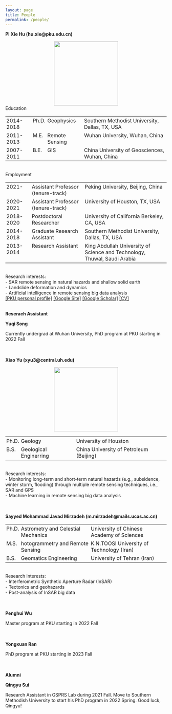 ```yaml
---
layout: page
title: People
permalink: /people/
---
```

<head>
    <style type="text/css">
        td{
            text-align:left; 
            padding:3px;
            vertical-align:top;
        }
    </style>
</head>

<body>

<p style="font-weight:bold">PI Xie Hu (hu.xie@pku.edu.cn)</p>
    <div align=center>
<img src="{{site.url}}/imgs/XH.jpg" width="200" >
</div>
Education
    <table>
        <tbody>
            <tr>
                <td> 2014-2018 </td>
                <td> Ph.D. </td>
                <td> Geophysics </td>
                <td> Southern Methodist University, Dallas, TX, USA </td>
            </tr>
            <tr>
                <td> 2011-2013 </td>
                <td> M.E. </td>
                <td> Remote Sensing </td>
                <td> Wuhan University, Wuhan, China </td>
            </tr>
            <tr>
                <td> 2007-2011 </td>
                <td> B.E. </td>
                <td> GIS </td>
                <td> China University of Geosciences, Wuhan, China </td>
            </tr>
        </tbody>
    </table>
<br>
Employment
   <table>
        <tbody>
            <tr>
                <td> 2021-     </td>
                <td> Assistant Professor<br>(tenure-track) </td>
                <td> Peking University, Beijing, China </td>
            </tr>
            <tr>
                <td> 2020-2021 </td>
                <td> Assistant Professor<br>(tenure-track) </td>
                <td> University of Houston, TX, USA </td>
            </tr>
            <tr>
                <td> 2018-2020 </td>
                <td> Postdoctoral Researcher </td>
                <td> University of California Berkeley, CA, USA </td>
            </tr>
            <tr>
                <td> 2014-2018 </td>
                <td> Graduate Research Assistant </td>
                <td> Southern Methodist University, Dallas, TX, USA </td>
            </tr>
            <tr>
                <td> 2013-2014 </td>
                <td> Research Assistant </td>
                <td> King Abdullah University of Science and Technology,<br>Thuwal, Saudi Arabia </td>
            </tr>
        </tbody>
    </table>
    <br>
Research interests:
    <br>
- SAR remote sensing in natural hazards and shallow solid earth
    <br>
- Landslide deformation and dynamics
    <br>
- Artificial intelligence in remote sensing big data analysis
    <br>
<a href="https://www.ues.pku.edu.cn/szdw/qbjs/h/355860.htm" target="_blank">&#91;PKU personal profile&#93;</a>     <a href="https://sites.google.com/site/xiehusar/" target="_blank">&#91;Google Site&#93;</a>     <a href="https://scholar.google.com/citations?user=m5v0PNIAAAAJ&hl=en" target="_blank">&#91;Google Scholar&#93;</a>     <a href="/articles/CV_XieHU_202201.pdf" download>&#91;CV&#93;</a> 
<br>
<br>
    
<p style="font-weight:bold">Reserach Assistant</p>

<p style="font-weight:bold">Yuqi Song</p>
Currently undergrad at Wuhan University, PhD program at PKU starting in 2022 Fall
<br>
<br>
<br>
<p style="font-weight:bold">Xiao Yu (xyu3@central.uh.edu)</p>
    
<div align=center>
<img src="{{site.url}}/imgs/Xiao_headshot.jpg" width="200" >
</div>
   <table>
        <tbody>
            <tr>
     <td> Ph.D. </td>  
     <td> Geology </td> 
     <td> University of Houston </td> 
                 </tr>
            <tr>           
     <td> B.S. </td> 
     <td> Geological Enginerring </td> 
     <td> China University of Petroleum (Beijing) </td> 
            </tr>
        </tbody>
    </table>
    <br>
     Research interests:
    <br>
     - Monitoring long-term and short-term natural hazards (e.g., subsidence, winter storm, flooding) through multiple remote sensing techniques, i.e., SAR and GPS 
    <br>
     - Machine learning in remote sensing big data analysis
<br>
<br>
<br>

<p style="font-weight:bold">Sayyed Mohammad Javad Mirzadeh (m.mirzadeh@mails.ucas.ac.cn)</p>

   <table>
        <tbody>
            <tr>
     <td> Ph.D. </td>  
     <td> Astrometry and Celestial Mechanics </td> 
     <td> University of Chinese Academy of Sciences </td> 
                 </tr>
            <tr>           
     <td> M.S. </td> 
     <td> hotogrammetry and Remote Sensing </td> 
     <td> K.N.TOOSI University of Technology (Iran) </td> 
            </tr>
           <tr>           
     <td> B.S. </td> 
     <td> Geomatics Engineering </td> 
     <td> University of Tehran (Iran) </td> 
            </tr>
    </tbody>
    </table>
    <br>
     Research interests:
    <br>
     - Interferometric Synthetic Aperture Radar (InSAR)
    <br>
     - Tectonics and geohazards
     <br>
     - Post-analysis of InSAR big data
<br>
<br>
<br>

<p style="font-weight:bold">Penghui Wu</p>
Master program at PKU starting in 2022 Fall
<br>
<br>
<br>
<p style="font-weight:bold">Yongxuan Ran</p>
PhD program at PKU starting in 2023 Fall
<br>
<br>
<br>    
 
<p style="font-weight:bold">Alumni</p>
    
<p style="font-weight:bold">Qingyu Sui</p>
Research Assistant in GSPRS Lab during 2021 Fall. Move to Southern Methodish University to start his PhD program in 2022 Spring. Good luck, Qingyu!
<br>

<br>
<br>
<br>
<br>
</body>



